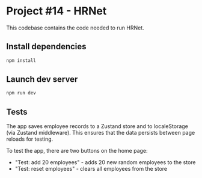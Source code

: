 # Project #14 - HRNet

This codebase contains the code needed to run HRNet.

## Install dependencies

```bash
npm install
```

## Launch dev server

```bash
npm run dev
```

## Tests

The app saves employee records to a Zustand store and to localeStorage (via Zustand middleware).
This ensures that the data persists between page reloads for testing.

To test the app, there are two buttons on the home page:
 - "Test: add 20 employees" - adds 20 new random employees to the store
 - "Test: reset employees" - clears all employees from the store
